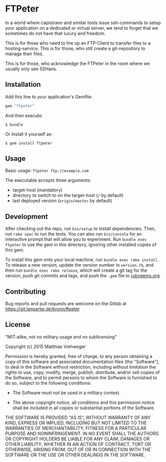 # FTPeter

In a world where capistrano and similar tools issue ssh-commands to setup your
application on a dedicated or virtual server, we tend to forget that we
sometimes do not have that luxury and freedom.

This is for those who need to fire up an FTP-Client to transfer files to a
hosting-service. This is for those, who still create a git-repository to manage
their files.

This is for those, who acknowledge the FTPeter in the room where we usually only
see SSHans.

## Installation

Add this line to your application's Gemfile:

```ruby
gem "ftpeter"
```

And then execute:

    $ bundle

Or install it yourself as:

    $ gem install ftpeter

## Usage

Basic usage: `ftpeter ftp://example.com`

The executable accepts three arguments:

- target-host (mandatory)
- directory to switch to on the target-host (`/` by default)
- last deployed version (`origin/master` by default)

## Development

After checking out the repo, run `bin/setup` to install dependencies. Then, run
`rake spec` to run the tests. You can also run `bin/console` for an interactive
prompt that will allow you to experiment. Run `bundle exec ftpeter` to use the
gem in this directory, ignoring other installed copies of this gem.

To install this gem onto your local machine, run `bundle exec rake install`. To
release a new version, update the version number in `version.rb`, and then run
`bundle exec rake release`, which will create a git tag for the version, push
git commits and tags, and push the `.gem` file to
[rubygems.org](https://rubygems.org).

## Contributing

Bug reports and pull requests are welcome on the Gitlab at
https://git.lanpartei.de/kronn/ftpeter

## License

"MIT-alike, not no military usage and no sublicensing"


Copyright (c) 2015 Matthias Viehweger

Permission is hereby granted, free of charge, to any person obtaining a copy
of this software and associated documentation files (the "Software"), to deal
in the Software without restriction, including without limitation the rights
to use, copy, modify, merge, publish, distribute, and/or sell
copies of the Software, and to permit persons to whom the Software is
furnished to do so, subject to the following conditions:

- The Software must not be used in a military context.

- The above copyright notice, all conditions and this permission notice shall be
  included in all copies or substantial portions of the Software.

THE SOFTWARE IS PROVIDED "AS IS", WITHOUT WARRANTY OF ANY KIND, EXPRESS OR
IMPLIED, INCLUDING BUT NOT LIMITED TO THE WARRANTIES OF MERCHANTABILITY,
FITNESS FOR A PARTICULAR PURPOSE AND NONINFRINGEMENT. IN NO EVENT SHALL THE
AUTHORS OR COPYRIGHT HOLDERS BE LIABLE FOR ANY CLAIM, DAMAGES OR OTHER
LIABILITY, WHETHER IN AN ACTION OF CONTRACT, TORT OR OTHERWISE, ARISING FROM,
OUT OF OR IN CONNECTION WITH THE SOFTWARE OR THE USE OR OTHER DEALINGS IN
THE SOFTWARE.
